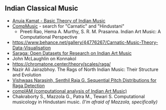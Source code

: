Indian Classical Music
---

- [Anuja Kamat - Basic Theory of Indian Music](https://www.youtube.com/playlist?list=PLRKReciB2B9fUOgMx-dasWqAm-Y9Y5SLq)
- [CompMusic](https://compmusic.upf.edu/publications) - search for "Carnatic" and "Hindustani"
   - Preeti Rao, Hema A. Murthy, S. R. M. Prasanna. Indian Art Music: A Computational Perspective
- https://www.behance.net/gallery/44776267/Carnatic-Music-Theory-Data-Visualisation
- [Saraga: Open Datasets for Research on Indian Art Music](https://emusicology.org/index.php/EMR/article/view/7641/6263)
- John McLaughlin on Konnakol
- https://chromatone.center/theory/scales/raga/
- Nazir Ali Jairazbhoy. The Rags of North Indian Music: Their Structure and Evolution
- [Vishwaas Narasinh, Senthil Raja G. Sequential Pitch Distributions for Raga Detection](https://www.paperdigest.org/paper/?paper_id=arxiv-2308.16421)
- [compIAM (computational analysis of Indian Art Music)](https://github.com/MTG/compIAM)
- Chakraborty S., Mazzola G., Patra M., Tewari S. Computational musicology in Hindustani music. _(I'm afraid of Mazzola, specifically)_
